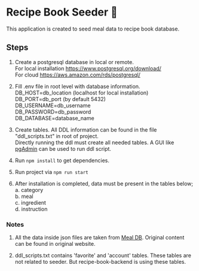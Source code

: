 # Recipe Book Seeder :seedling:

This application is created to seed meal data to recipe book database.

## Steps

1. Create a postgresql database in local or remote.  
   For local installation https://www.postgresql.org/download/  
   For cloud https://aws.amazon.com/rds/postgresql/
   <br/>

2. Fill .env file in root level with database information.  
   DB_HOST=db_location (localhost for local installation)  
   DB_PORT=db_port (by default 5432)  
   DB_USERNAME=db_username  
   DB_PASSWORD=db_password  
   DB_DATABASE=database_name
   <br/>
3. Create tables.
   All DDL information can be found in the file "ddl_scripts.txt" in root of project.  
   Directly running the ddl must create all needed tables. A GUI like [pgAdmin](https://www.pgadmin.org/) can be used to run ddl script.
   <br/>

4. Run `npm install` to get dependencies.
   <br/>

5. Run project via `npm run start`
   <br/>

6. After installation is completed, data must be present in the tables below;  
   a. category  
   b. meal  
   c. ingredient  
   d. instruction

### Notes

1. All the data inside json files are taken from [Meal DB](https://www.themealdb.com/api.php). Original content can be found in original website.

2. ddl_scripts.txt contains 'favorite' and 'account' tables. These tables are not related to seeder. But recipe-book-backend is using these tables.
